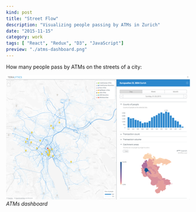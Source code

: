 ```yaml
---
kind: post
title: "Street Flow"
description: "Visualizing people passing by ATMs in Zurich"
date: "2015-11-15"
category: work
tags: [ "React", "Redux", "D3", "JavaScript"]
preview: "./atms-dashboard.png"
---
```



How many people pass by ATMs on the streets of a city:

![ATMs dashboard](atms-dashboard.png)
*ATMs dashboard*
